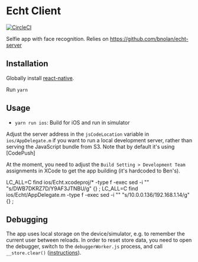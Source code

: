 # Echt Client

[![CircleCI](https://circleci.com/gh/bnolan/echt-client.svg?style=svg&circle-token=c21a0d12bacd0d145ec76336424d901e163d7123)](https://circleci.com/gh/bnolan/echt-client)


Selfie app with face recognition.
Relies on https://github.com/bnolan/echt-server

## Installation

Globally install [react-native](https://facebook.github.io/react-native/docs/getting-started.html).

Run `yarn`

## Usage

 * `yarn run ios`: Build for iOS and run in simulator

Adjust the server address in the `jsCodeLocation` variable in `ios/AppDelegate.m`
if you want to run a local development server, rather than serving the JavaScript bundle from S3.
Note that by default it's using [CodePush]

At the moment, you need to adjust the `Build Setting > Development Team` assignments in XCode to get
the app building (it's hardcoded to Ben's).

  LC_ALL=C find ios/Echt.xcodeproj/* -type f -exec sed -i "" "s/DWB7DKRZ7D/Y9AF3JTNBU/g" {} \;
  LC_ALL=C find ios/Echt/AppDelegate.m -type f -exec sed -i "" "s/10.0.0.136/192.168.1.14/g" {} \;

## Debugging

The app uses local storage on the device/simulator, e.g. to
remember the current user between reloads. In order to reset store
data, you need to open the debugger, switch to the `debuggerWorker.js` process,
and call `__store.clear()`
([instructions](https://corbt.com/posts/2015/12/19/debugging-with-global-variables-in-react-native.html)).
